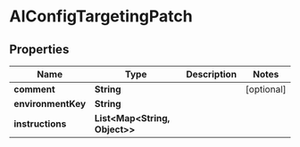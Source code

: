 

# AIConfigTargetingPatch


## Properties

| Name | Type | Description | Notes |
|------------ | ------------- | ------------- | -------------|
|**comment** | **String** |  |  [optional] |
|**environmentKey** | **String** |  |  |
|**instructions** | **List&lt;Map&lt;String, Object&gt;&gt;** |  |  |




